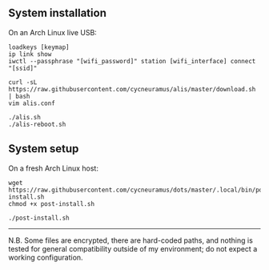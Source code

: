 ## System installation

On an Arch Linux live USB:

```
loadkeys [keymap]
ip link show
iwctl --passphrase "[wifi_password]" station [wifi_interface] connect "[ssid]"

curl -sL https://raw.githubusercontent.com/cycneuramus/alis/master/download.sh | bash
vim alis.conf

./alis.sh
./alis-reboot.sh
```

## System setup

On a fresh Arch Linux host:

```
wget https://raw.githubusercontent.com/cycneuramus/dots/master/.local/bin/post-install.sh
chmod +x post-install.sh

./post-install.sh
```

---

N.B. Some files are encrypted, there are hard-coded paths, and nothing is tested for general compatibility outside of my environment; do not expect a working configuration. 
